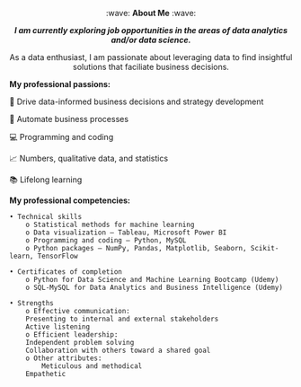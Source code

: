 <p align="center">
        :wave: <strong>About Me</strong> :wave:
</p>

<p align="center">
	<i><b>I am currently exploring job opportunities in the areas of data analytics and/or data science.</b></i>
</p>

<p align="center">
As a data enthusiast, I am passionate about leveraging data to find insightful solutions that faciliate business decisions. 
</p>

**My professional passions:**

:office: Drive data-informed business decisions and strategy development

:file_folder: Automate business processes

:computer: Programming and coding

:chart_with_upwards_trend: Numbers, qualitative data, and statistics

:books: Lifelong learning

**My professional competencies:**

 	• Technical skills
	    o Statistical methods for machine learning
	    o Data visualization — Tableau, Microsoft Power BI
	    o Programming and coding — Python, MySQL
	    o Python packages — NumPy, Pandas, Matplotlib, Seaborn, Scikit-learn, TensorFlow

 	• Certificates of completion
	    o Python for Data Science and Machine Learning Bootcamp (Udemy)
	    o SQL-MySQL for Data Analytics and Business Intelligence (Udemy)

 	• Strengths
	    o Effective communication:
		Presenting to internal and external stakeholders
		Active listening
	    o Efficient leadership:
		Independent problem solving
		Collaboration with others toward a shared goal
	    o Other attributes:
         	Meticulous and methodical
		Empathetic
